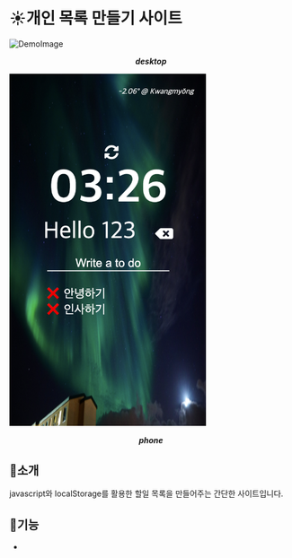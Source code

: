 # ☀️개인 목록 만들기 사이트

![DemoImage](images/demo.png)
  ___<center>desktop</center>___

<img src="images/demo_phone.png" style="width:350px; margin:auto;">
  
  ___<center>phone</center>___

## 📕소개

javascript와 localStorage를 활용한 할일 목록을 만들어주는 간단한 사이트입니다.

## 📕기능

- 